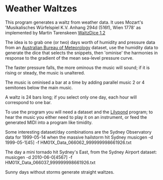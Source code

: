 # Weather Waltzes

This program generates a waltz from weather data.  It uses Mozart's
'Musikalisches Würfelspiel K.V. Anhang 294d (516f), Wien 1778' as
implemented by Martin Tarenskeen [WaltzDice
1.2](http://members.tele2.nl/m.tarenskeen/tmp/DiceWaltz-1.0.zip)

The idea is to grab one (or two) days worth of humidity and pressure
data from an [Australian Bureau of
Meteorology](http://www.bom.gov.au/climate/data/stations/) dataset,
use the humidity data to generate the dice that selects the snippets,
then 'ominise'  the harmonies in response to the gradient of the mean
sea-level pressure curve.

The faster pressure  falls, the more ominous the music will sound; if
it is rising or steady, the music is unaltered.

The music is ominised a bar at a time by adding parallel music 2 or 4
semitones below the main music.

A waltz is 24 bars long; if you select only one day, each hour will
correspond to one bar.

To use the program you will need a dataset and the [Lilypond](http://lilypond.org/) program;
to hear the music you either need to play it on an instrument, or feed
the generated MIDI into a program like timidity.


Some interesting dataset/day combinations are the Sydney Observatory
data for 1999-05-14 when the massive hailstorm hit Sydney
   musicgen -d 1999-05-1[45] -f HM01X_Data_066062_999999998661926.txt

The day a mini tornado hit Sydney's East, from the Sydney Airport dataset:
    musicgen -d 2010-06-0[4567] -f HM01X_Data_066037_999999998661926.txt

Sunny days without storms generate straight waltzes.

